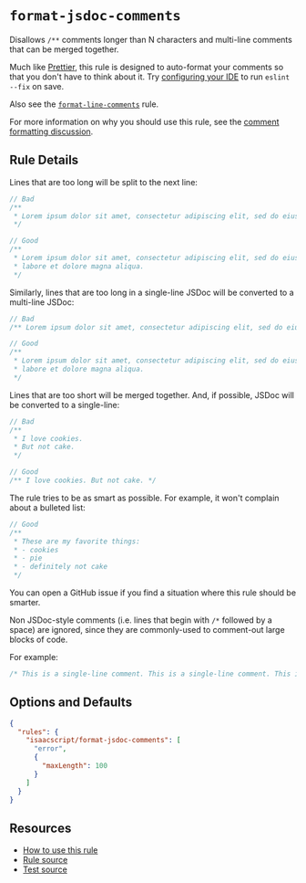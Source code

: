 # `format-jsdoc-comments`

Disallows `/**` comments longer than N characters and multi-line comments that can be merged together.

Much like [Prettier](https://prettier.io/), this rule is designed to auto-format your comments so that you don't have to think about it. Try [configuring your IDE](../../README.md#automatic-fixing) to run `eslint --fix` on save.

Also see the [`format-line-comments`](format-line-comments.md) rule.

For more information on why you should use this rule, see the [comment formatting discussion](../comments.md).

## Rule Details

<!-- cspell:ignore amet consectetur adipiscing elit eiusmod tempor incididunt labore dolore aliqua -->

Lines that are too long will be split to the next line:

```ts
// Bad
/**
 * Lorem ipsum dolor sit amet, consectetur adipiscing elit, sed do eiusmod tempor incididunt ut labore et dolore magna aliqua.
 */

// Good
/**
 * Lorem ipsum dolor sit amet, consectetur adipiscing elit, sed do eiusmod tempor incididunt ut
 * labore et dolore magna aliqua.
 */
```

Similarly, lines that are too long in a single-line JSDoc will be converted to a multi-line JSDoc:

```ts
// Bad
/** Lorem ipsum dolor sit amet, consectetur adipiscing elit, sed do eiusmod tempor incididunt ut labore et dolore magna aliqua. */

// Good
/**
 * Lorem ipsum dolor sit amet, consectetur adipiscing elit, sed do eiusmod tempor incididunt ut
 * labore et dolore magna aliqua.
 */
```

Lines that are too short will be merged together. And, if possible, JSDoc will be converted to a single-line:

```ts
// Bad
/**
 * I love cookies.
 * But not cake.
 */

// Good
/** I love cookies. But not cake. */
```

The rule tries to be as smart as possible. For example, it won't complain about a bulleted list:

```ts
// Good
/**
 * These are my favorite things:
 * - cookies
 * - pie
 * - definitely not cake
 */
```

You can open a GitHub issue if you find a situation where this rule should be smarter.

Non JSDoc-style comments (i.e. lines that begin with `/*` followed by a space) are ignored, since they are commonly-used to comment-out large blocks of code.

For example:

```ts
/* This is a single-line comment. This is a single-line comment. This is a single-line comment. This is a single-line comment. */
```

## Options and Defaults

```json
{
  "rules": {
    "isaacscript/format-jsdoc-comments": [
      "error",
      {
        "maxLength": 100
      }
    ]
  }
}
```

## Resources

- [How to use this rule](../README.md#install--usage)
- [Rule source](../../src/rules/format-jsdoc-comments.ts)
- [Test source](../../tests/rules/format-jsdoc-comments.test.ts)
